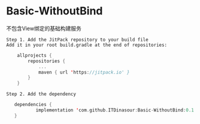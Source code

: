 # Basic-WithoutBind
 不包含View绑定的基础构建服务
 
 
    Step 1. Add the JitPack repository to your build file
    Add it in your root build.gradle at the end of repositories:
```kotlin 
 	allprojects {
 		repositories {
 			...
 			maven { url 'https://jitpack.io' }
 		}
 	}
``` 
    Step 2. Add the dependency
 ```kotlin 
 	dependencies {
 	        implementation 'com.github.ITDinasour:Basic-WithoutBind:0.1'
 	}
```  
